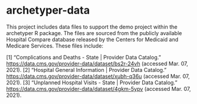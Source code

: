 # archetyper-data

This project includes data files to support the demo project within the archetyper R package.  The files are sourced from the publicly available Hospital Compare   database released by the Centers for Medicaid and Medicare Services. These files include: 

[1] “Complications and Deaths - State | Provider Data Catalog.” https://data.cms.gov/provider-data/dataset/bs2r-24vh (accessed Mar. 07, 2021).
[2] “Hospital General Information | Provider Data Catalog.” https://data.cms.gov/provider-data/dataset/xubh-q36u (accessed Mar. 07, 2021).
[3] “Unplanned Hospital Visits - State | Provider Data Catalog.” https://data.cms.gov/provider-data/dataset/4gkm-5ypv (accessed Mar. 07, 2021).

